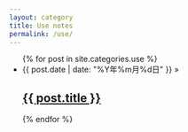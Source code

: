```yaml
---
layout: category
title: Use notes
permalink: /use/
---
```

  <ul>
    {% for post in site.categories.use %}
    <li>
      <span class="post-date">{{ post.date | date: "%Y年%m月%d日" }} » </span>
      <h2>
        <a href="{{ post.url | prepend: site.baseurl }}">{{ post.title }}</a>
      </h2>
    </li>
    {% endfor %}
  </ul>